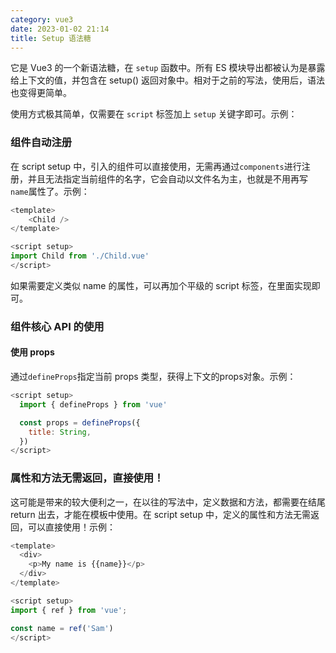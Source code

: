 ```yaml
---
category: vue3
date: 2023-01-02 21:14
title: Setup 语法糖
---
```


它是 Vue3 的一个新语法糖，在 `setup` 函数中。所有 ES 模块导出都被认为是暴露给上下文的值，并包含在 setup() 返回对象中。相对于之前的写法，使用后，语法也变得更简单。

使用方式极其简单，仅需要在 `script` 标签加上 `setup` 关键字即可。示例：

### 组件自动注册

在 script setup 中，引入的组件可以直接使用，无需再通过`components`进行注册，并且无法指定当前组件的名字，它会自动以文件名为主，也就是不用再写`name`属性了。示例：

```js
<template>
    <Child />
</template>

<script setup>
import Child from './Child.vue'
</script>
```

如果需要定义类似 name 的属性，可以再加个平级的 script 标签，在里面实现即可。

### 组件核心 API 的使用

#### 使用 props

通过`defineProps`指定当前 props 类型，获得上下文的props对象。示例：

```js
<script setup>
  import { defineProps } from 'vue'

  const props = defineProps({
    title: String,
  })
</script>
```

### 属性和方法无需返回，直接使用！

这可能是带来的较大便利之一，在以往的写法中，定义数据和方法，都需要在结尾 return 出去，才能在模板中使用。在 script setup 中，定义的属性和方法无需返回，可以直接使用！示例：

```js
<template>
  <div>
   	<p>My name is {{name}}</p>
  </div>
</template>

<script setup>
import { ref } from 'vue';

const name = ref('Sam')
</script>
```